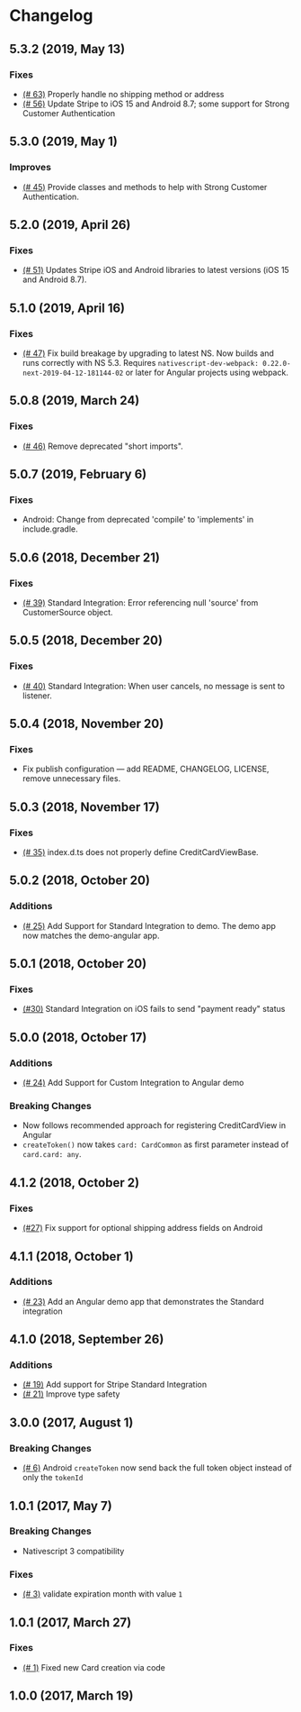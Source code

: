 Changelog
==============================

## 5.3.2 (2019, May 13)
### Fixes
- [(# 63)](https://github.com/triniwiz/nativescript-stripe/issues/63) Properly handle no shipping method or address
- [(# 56)](https://github.com/triniwiz/nativescript-stripe/issues/56) Update Stripe to iOS 15 and Android 8.7; some support for Strong Customer Authentication

## 5.3.0 (2019, May 1)
### Improves
- [(# 45)](https://github.com/triniwiz/nativescript-stripe/issues/45) Provide classes and methods to help with Strong Customer Authentication.

## 5.2.0 (2019, April 26)
### Fixes
- [(# 51)](https://github.com/triniwiz/nativescript-stripe/issues/51) Updates Stripe iOS and Android libraries to latest versions (iOS 15 and Android 8.7).

## 5.1.0 (2019, April 16)
### Fixes
- [(# 47)](https://github.com/triniwiz/nativescript-stripe/issues/47) Fix build breakage by upgrading to latest NS.
  Now builds and runs correctly with NS 5.3. Requires `nativescript-dev-webpack: 0.22.0-next-2019-04-12-181144-02` or later for Angular projects using webpack.

## 5.0.8 (2019, March 24)
### Fixes
- [(# 46)](https://github.com/triniwiz/nativescript-stripe/issues/46) Remove deprecated "short imports".

## 5.0.7 (2019, February 6)
### Fixes
- Android: Change from deprecated 'compile' to 'implements' in include.gradle.

## 5.0.6 (2018, December 21)
### Fixes
- [(# 39)](https://github.com/triniwiz/nativescript-stripe/issues/39) Standard Integration: Error referencing null 'source' from CustomerSource object.

## 5.0.5 (2018, December 20)
### Fixes
- [(# 40)](https://github.com/triniwiz/nativescript-stripe/issues/40) Standard Integration: When user cancels, no message is sent to listener.

## 5.0.4 (2018, November 20)
### Fixes
- Fix publish configuration — add README, CHANGELOG, LICENSE, remove unnecessary files.

## 5.0.3 (2018, November 17)
### Fixes
- [(# 35)](https://github.com/triniwiz/nativescript-stripe/issues/35) index.d.ts does not properly define CreditCardViewBase.

## 5.0.2 (2018, October 20)
### Additions
- [(# 25)](https://github.com/triniwiz/nativescript-stripe/issues/25) Add Support for Standard Integration to demo. The demo app now matches the demo-angular app.

## 5.0.1 (2018, October 20)
### Fixes
- [(#30)](https://github.com/triniwiz/nativescript-stripe/issues/30) Standard Integration on iOS fails to send "payment ready" status

## 5.0.0 (2018, October 17)
### Additions
- [(# 24)](https://github.com/triniwiz/nativescript-stripe/issues/24) Add Support for Custom Integration to Angular demo

### Breaking Changes
- Now follows recommended approach for registering CreditCardView in Angular
- `createToken()` now takes `card: CardCommon` as first parameter instead of `card.card: any`.

## 4.1.2 (2018, October 2)
### Fixes
- [(#27)](https://github.com/triniwiz/nativescript-stripe/issues/27) Fix support for optional shipping address fields on Android

## 4.1.1 (2018, October 1)
### Additions
- [(# 23)](https://github.com/triniwiz/nativescript-stripe/issues/23) Add an Angular demo app that demonstrates the Standard integration

## 4.1.0 (2018, September 26)
### Additions
- [(# 19)](https://github.com/triniwiz/nativescript-stripe/issues/19) Add support for Stripe Standard Integration
- [(# 21)](https://github.com/triniwiz/nativescript-stripe/issues/21) Improve type safety

## 3.0.0 (2017, August 1)
### Breaking Changes
- [(# 6)](https://github.com/triniwiz/nativescript-stripe/issues/6) Android `createToken` now send back the full token object instead of only the `tokenId`

## 1.0.1 (2017, May 7)
### Breaking Changes
- Nativescript 3 compatibility
### Fixes
- [(# 3)](https://github.com/triniwiz/nativescript-stripe/issues/3) validate expiration month with value `1`

## 1.0.1 (2017, March 27)
### Fixes
- [(# 1)](https://github.com/triniwiz/nativescript-stripe/issues/1) Fixed new Card creation via code

## 1.0.0 (2017, March 19)
